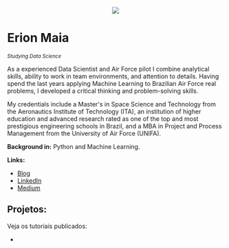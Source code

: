 <p align="center">
  <img src="https://github.com/erionmaia/Sigmoidal_Data_Science/blob/main/banner-erion.png?raw=true" >
</p>

# Erion Maia
<sub>*Studying Data Science*</sub>

As a experienced Data Scientist and Air Force pilot I combine analytical skills, ability to work in team environments, and attention to details. Having spend the last years applying Machine Learning to Brazilian Air Force real problems, I developed a critical thinking and problem-solving skills.

My credentials include a Master's in Space Science and Technology from the Aeronautics Institute of Technology (ITA), an institution of higher education and advanced research rated as one of the top and most prestigious engineering schools in Brazil, and a MBA in Project and Process Management from the University of Air Force (UNIFA).

**Background in:** Python and Machine Learning.

**Links:**
* [Blog](http://sigmoidal.ai)
* [LinkedIn](https://www.linkedin.com/in/erion-schlenger-de-paiva-maia-b133a63b/)
* [Medium](https://medium.com/@erionmaia)


## Projetos:
Veja os tutoriais publicados:

* 
